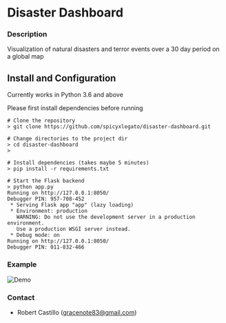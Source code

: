 # Disaster Dashboard


### Description ###
Visualization of natural disasters and terror events over a 30 day period on a global map

## Install and Configuration ##
Currently works in Python 3.6 and above

Please first install dependencies before running
```
# Clone the repository 
> git clone https://github.com/spicyxlegato/disaster-dashboard.git

# Change directories to the project dir
> cd disaster-dashboard
>

# Install dependencies (takes maybe 5 minutes)
> pip install -r requirements.txt 

# Start the Flask backend
> python app.py
Running on http://127.0.0.1:8050/
Debugger PIN: 957-708-452
 * Serving Flask app "app" (lazy loading)
 * Environment: production
   WARNING: Do not use the development server in a production environment.
   Use a production WSGI server instead.
 * Debug mode: on
Running on http://127.0.0.1:8050/
Debugger PIN: 011-832-466

```

### Example ###

![Demo](demo.gif)


### Contact ###

* Robert Castillo (gracenote83@gmail.com)

